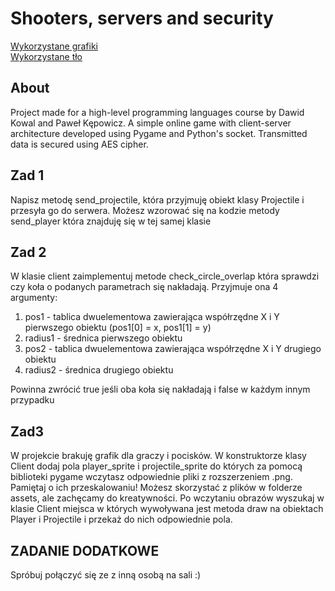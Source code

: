 # Shooters, servers and security
[Wykorzystane grafiki](https://thomasgvd.itch.io/top-down-shooter)  
[Wykorzystane tło](https://openverse.org/image/4973b527-1670-4f61-a045-af94de18c022?q=grass)

## About
Project made for a high-level programming languages course by Dawid Kowal and Paweł Kępowicz. A simple online game with client-server architecture developed using Pygame and Python's socket. Transmitted data is secured using AES cipher.

## Zad 1
Napisz metodę send_projectile, która przyjmuję obiekt klasy Projectile i przesyła go do serwera. Możesz wzorować się na kodzie metody send_player która znajduję się w tej samej klasie

## Zad 2
W klasie client zaimplementuj metode check_circle_overlap która sprawdzi czy koła o podanych parametrach się nakładają. Przyjmuje ona 4 argumenty:
1. pos1 - tablica dwuelementowa zawierająca współrzędne X i Y pierwszego obiektu (pos1[0] = x, pos1[1] = y)
2. radius1 - średnica pierwszego obiektu
3. pos2 - tablica dwuelementowa zawierająca współrzędne X i Y drugiego obiektu
4. radius2 - średnica drugiego obiektu  

Powinna zwrócić true jeśli oba koła się nakładają i false w każdym innym przypadku
## Zad3
W projekcie brakuję grafik dla graczy i pocisków. W konstruktorze klasy Client dodaj pola player_sprite i projectile_sprite do których za pomocą biblioteki pygame wczytasz odpowiednie pliki z rozszerzeniem .png. Pamiętaj o ich przeskalowaniu! Możesz skorzystać z plików w folderze assets, ale zachęcamy do kreatywności. Po wczytaniu obrazów wyszukaj w klasie Client miejsca w których wywoływana jest metoda draw na obiektach Player i Projectile i przekaż do nich odpowiednie pola.

## ZADANIE DODATKOWE 
Spróbuj połączyć się ze z inną osobą na sali :)
